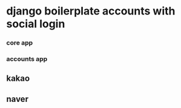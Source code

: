 django boilerplate accounts with social login
=============================================

### core app
### accounts app

kakao
-----
naver
-----